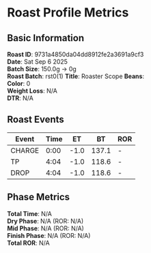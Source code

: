 # Roast Profile Metrics

## Basic Information
**Roast ID**: 9731a4850da04dd8912fe2a3691a9cf3  
**Date**: Sat Sep 6 2025  
**Batch Size**: 150.0g → 0g  
**Roast Batch**: rst0(1)
**Title**: Roaster Scope
**Beans**:   
**Color**: 0  
**Weight Loss**: N/A  
**DTR**: N/A  

## Roast Events

| Event | Time | ET | BT | ROR |
|-------|------|----|----|-----|
| CHARGE | 0:00 | -1.0 | 137.1 | - |
| TP | 4:04 | -1.0 | 118.6 | - |
| DROP | 4:04 | -1.0 | 118.6 | - |

## Phase Metrics
**Total Time**: N/A  
**Dry Phase**: N/A (ROR: N/A)  
**Mid Phase**: N/A (ROR: N/A)  
**Finish Phase**: N/A (ROR: N/A)  
**Total ROR**: N/A  
